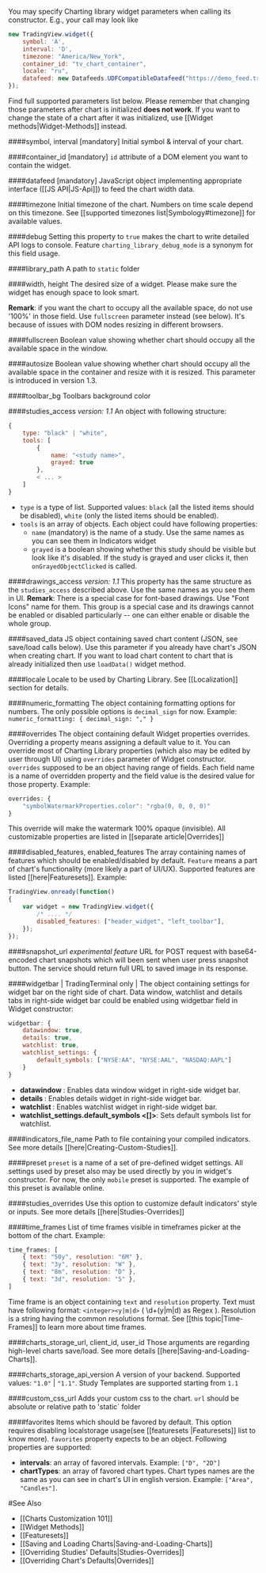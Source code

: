 You may specify Charting library widget parameters when calling its constructor. E.g., your call may look like

```javascript
new TradingView.widget({
    symbol: 'A',
    interval: 'D',
    timezone: "America/New_York",
    container_id: "tv_chart_container",
    locale: "ru",
    datafeed: new Datafeeds.UDFCompatibleDatafeed("https://demo_feed.tradingview.com")
});
```

Find full supported parameters list below. Please remember that changing those parameters after chart is initialized **does not work**. If you want to change the state of a chart after it was initialized, use [[Widget methods|Widget-Methods]] instead.

####symbol, interval [mandatory]
Initial symbol & interval of your chart.

####container_id [mandatory]
`id` attribute of a DOM element you want to contain the widget.

####datafeed [mandatory]
JavaScript object implementing appropriate interface ([[JS API|JS-Api]]) to feed the chart width data.

####timezone <UTC>
Initial timezone of the chart. Numbers on time scale depend on this timezone.
See [[supported timezones list|Symbology#timezone]] for available values.

####debug
Setting this property to `true` makes the chart to write detailed API logs to console. Feature `charting_library_debug_mode` is a synonym for this field usage.

####library_path
A path to `static` folder

####width, height
The desired size of a widget. Please make sure the widget has enough space to look smart.

**Remark**: if you want the chart to occupy all the available space, do not use '100%' in those field. Use `fullscreen` parameter instead (see below). It's because of issues with DOM nodes resizing in different browsers.

####fullscreen <false>
Boolean value showing whether chart should occupy all the available space in the window.

####autosize <false>
Boolean value showing whether chart should occupy all the available space in the container and resize with it is resized. This parameter is introduced in version 1.3.

####toolbar_bg
Toolbars background color

####studies_access
*version: 1.1*
An object with following structure:
```javascript
{
    type: "black" | "white",
    tools: [
        {
            name: "<study name>",
            grayed: true
        },
        < ... >
    ]
}
```
* `type` is a type of list. Supported values: `black` (all the listed items should be disabled), `white` (only the listed items should be enabled).
* `tools` is an array of objects. Each object could have following properties:
  * `name` (mandatory) is the name of a study. Use the same names as you can see them in Indicators widget
  * `grayed` is a boolean showing whether this study should be visible but look like it's disabled. If the study is grayed and user clicks it, then `onGrayedObjectClicked` is called.

####drawings_access
*version: 1.1*
This property has the same structure as the `studies_access` described above. Use the same names as you see them in UI.
**Remark**: There is a special case for font-based drawings. Use "Font Icons" name for them. This group is a special case and its drawings cannot be enabled or disabled particularly -- one can either enable or disable the whole group.

####saved_data
JS object containing saved chart content (JSON, see save/load calls below). Use this parameter if you already have chart's JSON when creating chart. If you want to load chart content to chart that is already initialized then use `loadData()` widget method. 

####locale
Locale to be used by Charting Library. See [[Localization]] section for details.

####numeric_formatting
The object containing formatting options for numbers. The only possible options is `decimal_sign` for now.
Example: `numeric_formatting: { decimal_sign: "," }`

####overrides
The object containing default Widget properties overrides. Overriding a property means assigning a default value to it.
You can override most of Charting Library properties (which also may be edited by user through UI) using `overrides` parameter of Widget constructor. `overrides` supposed to be an object having range of fields. Each field name is a name of overridden property and the field value is the desired value for those property. Example:

```javascript
overrides: {
    "symbolWatermarkProperties.color": "rgba(0, 0, 0, 0)"
}
```

This override will make the watermark 100% opaque (invisible). All customizable properties are listed in [[separate article|Overrides]]


####disabled_features, enabled_features
The array containing names of features which should be enabled/disabled by default. `Feature` means a part of chart's functionality (more likely a part of UI/UX). Supported features are listed [[here|Featuresets]].
Example:
```javascript
TradingView.onready(function()
{
	var widget = new TradingView.widget({
		/* .... */
		disabled_features: ["header_widget", "left_toolbar"],
	});
});
```

####snapshot_url
*experimental feature*
URL for POST request with base64-encoded chart snapshots which will been sent when user press snapshot button. The service should return full URL to saved image in its response.

####widgetbar | TradingTerminal only |
The object containing settings for widget bar on the right side of chart. Data window, watchlist and details tabs in right-side widget bar could be enabled using widgetbar field in Widget constructor:
```javascript
widgetbar: {
    datawindow: true,
    details: true,
    watchlist: true,
    watchlist_settings: {
        default_symbols: ["NYSE:AA", "NYSE:AAL", "NASDAQ:AAPL"]
    }
}
```
* **datawindow <false>**: Enables data window widget in right-side widget bar.
* **details <false>**: Enables details widget in right-side widget bar.
* **watchlist <false>**: Enables watchlist widget in right-side widget bar.
* **watchlist_settings.default_symbols <[]>**: Sets default symbols list for watchlist.

####indicators_file_name
Path to file containing your compiled indicators. See more details [[here|Creating-Custom-Studies]].

####preset
`preset` is a name of a set of pre-defined widget settings. All settings used by preset also may be used directly by you in widget's constructor. For now, the only `mobile` preset is supported. The example of this preset is available online.

####studies_overrides
Use this option to customize default indicators' style or inputs. See more details [[here|Studies-Overrides]]

####time_frames
List of time frames visible in timeframes picker at the bottom of the chart. Example:
```javascript
time_frames: [
    { text: "50y", resolution: "6M" },
    { text: "3y", resolution: "W" },
    { text: "8m", resolution: "D" },
    { text: "3d", resolution: "5" },
]
```
Time frame is an object containing `text` and `resolution` property. Text must have following format: `<integer><y|m|d>` ( \d+(y|m|d) as Regex ). Resolution is a string having the common resolutions format. See [[this topic|Time-Frames]] to learn more about time frames.

####charts_storage_url, client_id, user_id
Those arguments are regarding high-level charts save/load. See more details [[here|Saving-and-Loading-Charts]].

####charts_storage_api_version
A version of your backend. Supported values: `"1.0"` | `"1.1"`. Study Templates are supported starting from `1.1` 

####custom_css_url
Adds your custom css to the chart. `url` should be absolute or relative path to 'static` folder

####favorites
Items which should be favored by default. This option requires disabling localstorage usage(see [[featuresets |Featuresets]] list to know more). `favorites` property expects to be an object. Following properties are supported:

* **intervals**: an array of favored intervals. Example: `["D", "2D"]`
* **chartTypes**: an array of favored chart types. Chart types names are the same as you can see in chart's UI in english version. Example: `["Area", "Candles"]`.

#See Also
* [[Charts Customization 101]]
* [[Widget Methods]]
* [[Featuresets]]
* [[Saving and Loading Charts|Saving-and-Loading-Charts]]
* [[Overriding Studies' Defaults|Studies-Overrides]]
* [[Overriding Chart's Defaults|Overrides]]